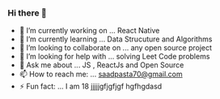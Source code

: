 ### Hi there 👋

- 🔭 I’m currently working on ... React Native 
- 🌱 I’m currently learning ... Data Strucuture and Algorithms 
- 👯 I’m looking to collaborate on ... any open source project 
- 🤔 I’m looking for help with ... solving Leet Code problems 
- 💬 Ask me about ... JS , ReactJs and Open Source 
- 📫 How to reach me: ... saadpasta70@gmail.com
- ⚡ Fun fact: ... I am 18 
jjjjjgfjgfjgf
hgfhgdasd
